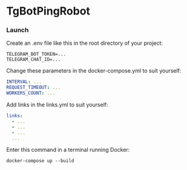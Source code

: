 # TgBotPingRobot

### Launch

Create an .env file like this in the root directory of your project:

``` .env
TELEGRAM_BOT_TOKEN=...
TELEGRAM_CHAT_ID=...
```

Change these parameters in the docker-compose.yml to suit yourself:

``` yml
INTERVAL: ...
REQUEST_TIMEOUT: ...
WORKERS_COUNT: ...
```

Add links in the links.yml to suit yourself:

``` yml
links:
  - ...
  - ...
  - ...
  ...
```

Enter this command in a terminal running Docker:

```
docker-compose up --build
```
